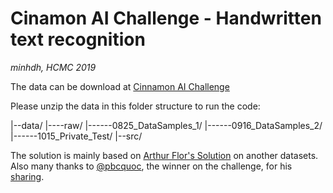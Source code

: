 # Cinamon AI Challenge - Handwritten text recognition 

_minhdh, HCMC 2019_

The data can be download at [Cinnamon AI Challenge](https://drive.google.com/drive/folders/1Qa2YA6w6V5MaNV-qxqhsHHoYFRK5JB39)

Please unzip the data in this folder structure to run the code:

|--data/
|----raw/
|------0825_DataSamples_1/
|------0916_DataSamples_2/
|------1015_Private_Test/
|--src/

The solution is mainly based on [Arthur Flor's Solution](https://medium.com/@arthurflor23/handwritten-text-recognition-using-tensorflow-2-0-f4352b7afe16) on another datasets. Also many thanks to [@pbcquoc](https://github.com/pbcquoc), the winner on the challenge, for his [sharing](https://pbcquoc.github.io/vietnamese-ocr/).
